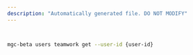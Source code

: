 ```yaml
---
description: "Automatically generated file. DO NOT MODIFY"
---
```


```bash


mgc-beta users teamwork get --user-id {user-id}

```